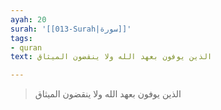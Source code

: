 ```yaml
---
ayah: 20
surah: '[[013-Surah|سورة]]'
tags:
- quran
text: الذين يوفون بعهد الله ولا ينقضون الميثاق

---
```

> الذين يوفون بعهد الله ولا ينقضون الميثاق
